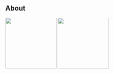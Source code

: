 ## About

<div>
<img height="160" src="https://github-readme-stats.vercel.app/api?username=max-sym&show_icons=true&theme=merko&count_private=true">
<img height="160" src="https://github-readme-stats.vercel.app/api/top-langs/?username=anuraghazra&layout=compact&theme=merko">
</div>
